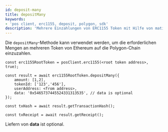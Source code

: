 ```yaml
---
id: deposit-many
title: depositMany
keywords:
- 'pos client, erc1155, deposit, polygon, sdk'
description: 'Mehrere Einzahlungen von ERC1155 Token mit Hilfe von matic.js'
---
```


Die `depositMany`-Methode kann verwendet werden, um die erforderlichen Mengen an mehreren Token von Ethereum auf die Polygon-Chain einzuzahlen.

```
const erc1155RootToken = posClient.erc1155(<root token address>, true);

const result = await erc1155RootToken.depositMany({
    amount: [1,2],
    tokenId: ['123','456'],
    userAddress: <from address>,
    data: '0x5465737445524331313535', // data is optional
});

const txHash = await result.getTransactionHash();

const txReceipt = await result.getReceipt();

```

Liefern von **data** ist optional.